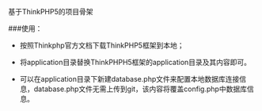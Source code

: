 基于ThinkPHP5的项目骨架

###使用：
* 按照Thinkphp官方文档下载ThinkPHP5框架到本地；

* 将application目录替换ThinkPHPH5框架的application目录及其内容即可。

* 可以在application目录下新建database.php文件来配置本地数据库连接信息，database.php文件无需上传到git，该内容将覆盖config.php中数据库信息。